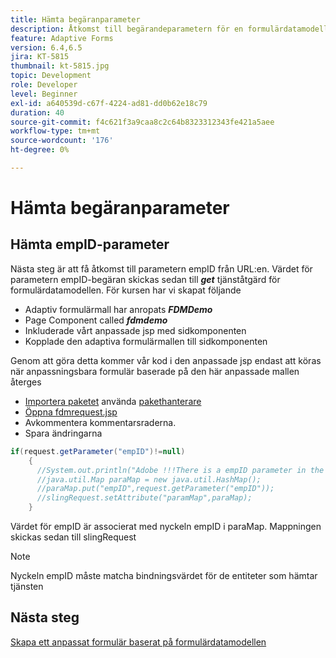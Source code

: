 ```yaml
---
title: Hämta begäranparameter
description: Åtkomst till begärandeparametern för en formulärdatamodell förifyllningstjänst
feature: Adaptive Forms
version: 6.4,6.5
jira: KT-5815
thumbnail: kt-5815.jpg
topic: Development
role: Developer
level: Beginner
exl-id: a640539d-c67f-4224-ad81-dd0b62e18c79
duration: 40
source-git-commit: f4c621f3a9caa8c2c64b8323312343fe421a5aee
workflow-type: tm+mt
source-wordcount: '176'
ht-degree: 0%

---
```


# Hämta begäranparameter

## Hämta empID-parameter

Nästa steg är att få åtkomst till parametern empID från URL:en. Värdet för parametern empID-begäran skickas sedan till **_get_** tjänståtgärd för formulärdatamodellen.
För kursen har vi skapat följande

* Adaptiv formulärmall har anropats **_FDMDemo_**
* Page Component called **_fdmdemo_**
* Inkluderade vårt anpassade jsp med sidkomponenten
* Kopplade den adaptiva formulärmallen till sidkomponenten

Genom att göra detta kommer vår kod i den anpassade jsp endast att köras när anpassningsbara formulär baserade på den här anpassade mallen återges

* [Importera paketet](assets/template-page-component.zip) använda [pakethanterare](http://localhost:4502/crx/packmgr/index.jsp)
* [Öppna fdmrequest.jsp](http://localhost:4502/crx/de/index.jsp#/apps/fdmdemo/component/page/fdmdemo/fdmrequest.jsp)
* Avkommentera kommentarsraderna.
* Spara ändringarna

```java
if(request.getParameter("empID")!=null)
    {
      //System.out.println("Adobe !!!There is a empID parameter in the request "+request.getParameter("empID"));
      //java.util.Map paraMap = new java.util.HashMap();
      //paraMap.put("empID",request.getParameter("empID"));
      //slingRequest.setAttribute("paramMap",paraMap);
    }
```

Värdet för empID är associerat med nyckeln empID i paraMap. Mappningen skickas sedan till slingRequest

>[!NOTE]
>
>Nyckeln empID måste matcha bindningsvärdet för de entiteter som hämtar tjänsten

## Nästa steg

[Skapa ett anpassat formulär baserat på formulärdatamodellen](./create-adaptive-form.md)
